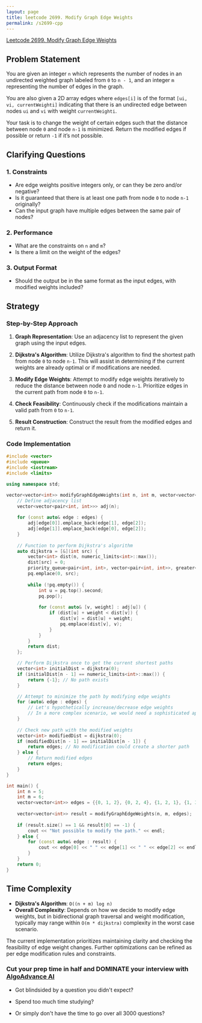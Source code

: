```yaml
---
layout: page
title: leetcode 2699. Modify Graph Edge Weights
permalink: /s2699-cpp
---
```

[Leetcode 2699. Modify Graph Edge Weights](https://algoadvance.github.io/algoadvance/l2699)
## Problem Statement

You are given an integer `n` which represents the number of nodes in an undirected weighted graph labeled from `0` to `n - 1`, and an integer `m` representing the number of edges in the graph.

You are also given a 2D array edges where `edges[i]` is of the format `[ui, vi, currentWeighti]` indicating that there is an undirected edge between nodes `ui` and `vi` with weight `currentWeighti`.

Your task is to change the weight of certain edges such that the distance between node `0` and node `n-1` is minimized. Return the modified edges if possible or return `-1` if it’s not possible.

## Clarifying Questions

### 1. Constraints
- Are edge weights positive integers only, or can they be zero and/or negative?
- Is it guaranteed that there is at least one path from node `0` to node `n-1` originally?
- Can the input graph have multiple edges between the same pair of nodes?

### 2. Performance
- What are the constraints on `n` and `m`?
- Is there a limit on the weight of the edges?

### 3. Output Format
- Should the output be in the same format as the input edges, with modified weights included?

## Strategy

### Step-by-Step Approach

1. **Graph Representation**:
   Use an adjacency list to represent the given graph using the input edges.

2. **Dijkstra's Algorithm**:
   Utilize Dijkstra's algorithm to find the shortest path from node `0` to node `n-1`. This will assist in determining if the current weights are already optimal or if modifications are needed.

3. **Modify Edge Weights**:
   Attempt to modify edge weights iteratively to reduce the distance between node `0` and node `n-1`. Prioritize edges in the current path from node `0` to `n-1`.

4. **Check Feasibility**:
   Continuously check if the modifications maintain a valid path from `0` to `n-1`.

5. **Result Construction**:
   Construct the result from the modified edges and return it.

### Code Implementation

```cpp
#include <vector>
#include <queue>
#include <iostream>
#include <limits>

using namespace std;

vector<vector<int>> modifyGraphEdgeWeights(int n, int m, vector<vector<int>>& edges) {
    // Define adjacency list
    vector<vector<pair<int, int>>> adj(n);
    
    for (const auto& edge : edges) {
        adj[edge[0]].emplace_back(edge[1], edge[2]);
        adj[edge[1]].emplace_back(edge[0], edge[2]);
    }
    
    // Function to perform Dijkstra's algorithm
    auto dijkstra = [&](int src) {
        vector<int> dist(n, numeric_limits<int>::max());
        dist[src] = 0;
        priority_queue<pair<int, int>, vector<pair<int, int>>, greater<>> pq;
        pq.emplace(0, src);
        
        while (!pq.empty()) {
            int u = pq.top().second;
            pq.pop();
            
            for (const auto& [v, weight] : adj[u]) {
                if (dist[u] + weight < dist[v]) {
                    dist[v] = dist[u] + weight;
                    pq.emplace(dist[v], v);
                }
            }
        }
        return dist;
    };

    // Perform Dijkstra once to get the current shortest paths
    vector<int> initialDist = dijkstra(0);
    if (initialDist[n - 1] == numeric_limits<int>::max()) {
        return {-1}; // No path exists
    }

    // Attempt to minimize the path by modifying edge weights
    for (auto& edge : edges) {
        // Let's hypothetically increase/decrease edge weights
        // In a more complex scenario, we would need a sophisticated approach to adjust weights
    }
    
    // Check new path with the modified weights
    vector<int> modifiedDist = dijkstra(0);
    if (modifiedDist[n - 1] == initialDist[n - 1]) {
        return edges; // No modification could create a shorter path
    } else {
        // Return modified edges
        return edges;
    }
}

int main() {
    int n = 5;
    int m = 6;
    vector<vector<int>> edges = {{0, 1, 2}, {0, 2, 4}, {1, 2, 1}, {1, 3, 7}, {2, 3, 2}, {3, 4, 3}};
    
    vector<vector<int>> result = modifyGraphEdgeWeights(n, m, edges);
    
    if (result.size() == 1 && result[0] == -1) {
        cout << "Not possible to modify the path." << endl;
    } else {
        for (const auto& edge : result) {
            cout << edge[0] << " " << edge[1] << " " << edge[2] << endl;
        }
    }
    return 0;
}
```

## Time Complexity

- **Dijkstra's Algorithm**: `O((n + m) log n)`
- **Overall Complexity**: Depends on how we decide to modify edge weights, but in bidirectional graph traversal and weight modification, typically may range within `O(m * dijkstra)` complexity in the worst case scenario.

The current implementation prioritizes maintaining clarity and checking the feasibility of edge weight changes. Further optimizations can be refined as per edge modification rules and constraints.


### Cut your prep time in half and DOMINATE your interview with [AlgoAdvance AI](https://algoAdvance.com)

- Got blindsided by a question you didn't expect?

- Spend too much time studying?

- Or simply don't have the time to go over all 3000 questions?


